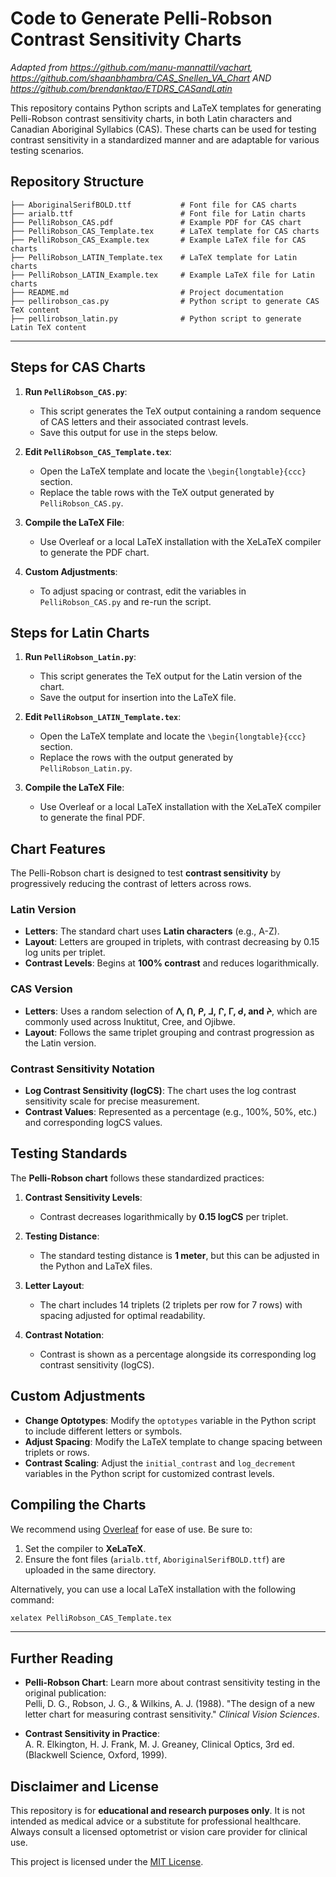 # Code to Generate Pelli-Robson Contrast Sensitivity Charts
*Adapted from https://github.com/manu-mannattil/vachart, https://github.com/shaanbhambra/CAS_Snellen_VA_Chart AND https://github.com/brendanktao/ETDRS_CASandLatin*

This repository contains Python scripts and LaTeX templates for generating Pelli-Robson contrast sensitivity charts, in both Latin characters and Canadian Aboriginal Syllabics (CAS). These charts can be used for testing contrast sensitivity in a standardized manner and are adaptable for various testing scenarios.

## **Repository Structure**

```plaintext
├── AboriginalSerifBOLD.ttf           # Font file for CAS charts
├── arialb.ttf                        # Font file for Latin charts
├── PelliRobson_CAS.pdf               # Example PDF for CAS chart
├── PelliRobson_CAS_Template.tex      # LaTeX template for CAS charts
├── PelliRobson_CAS_Example.tex       # Example LaTeX file for CAS charts
├── PelliRobson_LATIN_Template.tex    # LaTeX template for Latin charts
├── PelliRobson_LATIN_Example.tex     # Example LaTeX file for Latin charts
├── README.md                         # Project documentation
├── pellirobson_cas.py                # Python script to generate CAS TeX content
├── pellirobson_latin.py              # Python script to generate Latin TeX content
```


---
## **Steps for CAS Charts**

1. **Run `PelliRobson_CAS.py`**:
   - This script generates the TeX output containing a random sequence of CAS letters and their associated contrast levels.
   - Save this output for use in the steps below.

2. **Edit `PelliRobson_CAS_Template.tex`**:
   - Open the LaTeX template and locate the `\begin{longtable}{ccc}` section.
   - Replace the table rows with the TeX output generated by `PelliRobson_CAS.py`.

3. **Compile the LaTeX File**:
   - Use Overleaf or a local LaTeX installation with the XeLaTeX compiler to generate the PDF chart.

4. **Custom Adjustments**:
   - To adjust spacing or contrast, edit the variables in `PelliRobson_CAS.py` and re-run the script.


## **Steps for Latin Charts**

1. **Run `PelliRobson_Latin.py`**:
   - This script generates the TeX output for the Latin version of the chart.
   - Save the output for insertion into the LaTeX file.

2. **Edit `PelliRobson_LATIN_Template.tex`**:
   - Open the LaTeX template and locate the `\begin{longtable}{ccc}` section.
   - Replace the rows with the output generated by `PelliRobson_Latin.py`.

3. **Compile the LaTeX File**:
   - Use Overleaf or a local LaTeX installation with the XeLaTeX compiler to generate the final PDF.
  
## **Chart Features**

The Pelli-Robson chart is designed to test **contrast sensitivity** by progressively reducing the contrast of letters across rows.

### **Latin Version**
- **Letters**: The standard chart uses **Latin characters** (e.g., A-Z).
- **Layout**: Letters are grouped in triplets, with contrast decreasing by 0.15 log units per triplet.
- **Contrast Levels**: Begins at **100% contrast** and reduces logarithmically.

### **CAS Version**
- **Letters**: Uses a random selection of **ᐱ, ᑎ, ᑭ, ᒧ, ᒋ, ᒥ, ᑯ, and ᔨ**, which are commonly used across Inuktitut, Cree, and Ojibwe.
- **Layout**: Follows the same triplet grouping and contrast progression as the Latin version.

### **Contrast Sensitivity Notation**
- **Log Contrast Sensitivity (logCS)**: The chart uses the log contrast sensitivity scale for precise measurement.
- **Contrast Values**: Represented as a percentage (e.g., 100%, 50%, etc.) and corresponding logCS values.

## **Testing Standards**

The **Pelli-Robson chart** follows these standardized practices:

1. **Contrast Sensitivity Levels**:
   - Contrast decreases logarithmically by **0.15 logCS** per triplet.

2. **Testing Distance**:
   - The standard testing distance is **1 meter**, but this can be adjusted in the Python and LaTeX files.

3. **Letter Layout**:
   - The chart includes 14 triplets (2 triplets per row for 7 rows) with spacing adjusted for optimal readability.

4. **Contrast Notation**:
   - Contrast is shown as a percentage alongside its corresponding log contrast sensitivity (logCS).

## **Custom Adjustments**

- **Change Optotypes**:
  Modify the `optotypes` variable in the Python script to include different letters or symbols.
- **Adjust Spacing**:
  Modify the LaTeX template to change spacing between triplets or rows.
- **Contrast Scaling**:
  Adjust the `initial_contrast` and `log_decrement` variables in the Python script for customized contrast levels.


## **Compiling the Charts**

We recommend using [Overleaf](https://overleaf.com) for ease of use. Be sure to:
1. Set the compiler to **XeLaTeX**.
2. Ensure the font files (`arialb.ttf`, `AboriginalSerifBOLD.ttf`) are uploaded in the same directory.

Alternatively, you can use a local LaTeX installation with the following command:
```bash
xelatex PelliRobson_CAS_Template.tex
```


---
## **Further Reading**

- **Pelli-Robson Chart**: Learn more about contrast sensitivity testing in the original publication:  
  Pelli, D. G., Robson, J. G., & Wilkins, A. J. (1988). "The design of a new letter chart for measuring contrast sensitivity." *Clinical Vision Sciences*.

- **Contrast Sensitivity in Practice**:  
  A. R. Elkington, H. J. Frank, M. J. Greaney, Clinical Optics, 3rd ed. (Blackwell Science, Oxford, 1999).


## **Disclaimer and License**
This repository is for **educational and research purposes only**. It is not intended as medical advice or a substitute for professional healthcare. Always consult a licensed optometrist or vision care provider for clinical use.

This project is licensed under the [MIT License](LICENSE).



